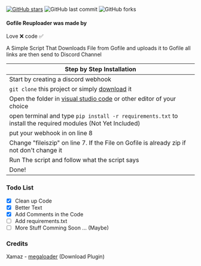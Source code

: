 [![GitHub stars](https://img.shields.io/github/stars/mrpekr/GofileReuploader?color=lime)](https://github.com/mrpekr/GofileReuploader/stargazers) ![GitHub last commit](https://img.shields.io/github/last-commit/mrpekr/GofileReuploader) ![GitHub forks](https://img.shields.io/github/forks/mrpekr/gofilereuploader?color=lime)

#### Gofile Reuploader was made by
Love ❌
code ✅

A Simple Script That Downloads File from Gofile and uploads it to Gofile all links are then send to Discord Channel 

|    Step by Step Installation 		|
| ------------------------------------ 	|
| Start by creating a discord webhook	|
| `git clone` this project or simply [download](https://github.com/mrpekr/GofileReuploader/archive/refs/heads/main.zip) it	|
| Open the folder in [visual studio code](https://code.visualstudio.com/Download#) or other editor of your choice							|
| open terminal and type `pip install -r requirements.txt` to install the required modules (Not Yet Included) 		|
| put your webhook in on line 8	|
| Change "fileiszip" on line 7. If the File on Gofile is already zip if not don't change it 				|
| Run The script and follow what the script says |
| Done! 				|

### Todo List
- [X] Clean up Code
- [X] Better Text
- [X] Add Comments in the Code
- [ ] Add requirements.txt
- [ ] More Stuff Comming Soon ... (Maybe)

### Credits
Xamaz - [megaloader](https://github.com/Ximaz/megaloader) (Download Plugin)
